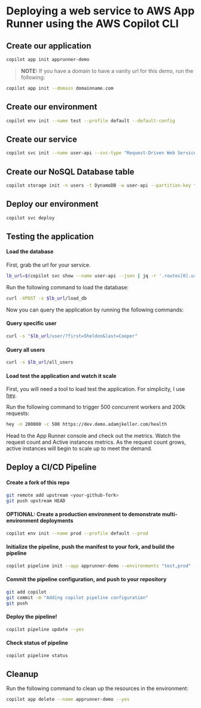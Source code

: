 # Deploying a web service to AWS App Runner using the AWS Copilot CLI

## Create our application

```bash
copilot app init apprunner-demo
```

> **NOTE:** If you have a domain to have a vanity url for this demo, run the following:

```bash
copilot app init --domain domainname.com
```

## Create our environment

```bash
copilot env init --name test --profile default --default-config
```

## Create our service

```bash
copilot svc init --name user-api --svc-type "Request-Driven Web Service" --dockerfile ./Dockerfile
```

## Create our NoSQL Database table

```bash
copilot storage init -n users -t DynamoDB -w user-api --partition-key first_name:S --sort-key last_name:S --no-lsi
```

## Deploy our environment

```bash
copilot svc deploy
```

## Testing the application

#### Load the database

First, grab the url for your service.

```bash
lb_url=$(copilot svc show --name user-api --json | jq -r '.routes[0].url')
```

Run the following command to load the database:

```bash
curl -XPOST -s $lb_url/load_db
```

Now you can query the application by running the following commands:

#### Query specific user

```bash
curl -s "$lb_url/user/?first=Sheldon&last=Cooper"
```

#### Query all users

```bash
curl -s $lb_url/all_users
```

#### Load test the application and watch it scale

First, you will need a tool to load test the application.
For simplicity, I use [hey](https://github.com/rakyll/hey).

Run the following command to trigger 500 concurrent workers and 200k requests:

```bash
hey -n 200000 -c 500 https://dev.demo.adamjkeller.com/health
```

Head to the App Runner console and check out the metrics.
Watch the request count and Active instances metrics.
As the request count grows, active instances will begin to scale up to meet the demand.

## Deploy a CI/CD Pipeline

#### Create a fork of this repo

```bash
git remote add upstream <your-github-fork>
git push upstream HEAD
```

#### OPTIONAL: Create a production environment to demonstrate multi-environment deployments

```bash
copilot env init --name prod --profile default --prod
```

#### Initialize the pipeline, push the manifest to your fork, and build the pipeline

```bash
copilot pipeline init --app apprunner-demo --environments "test,prod" --git-branch main --url <git-remote-url-here>
```

#### Commit the pipeline configuration, and push to your repository

```bash
git add copilot
git commit -m "Adding copilot pipeline configuration"
git push
```

#### Deploy the pipeline!

```bash
copilot pipeline update --yes
```

#### Check status of pipeline

```bash
copilot pipeline status
```

## Cleanup

Run the following command to clean up the resources in the environment:

```bash
copilot app delete --name apprunner-demo --yes
```
